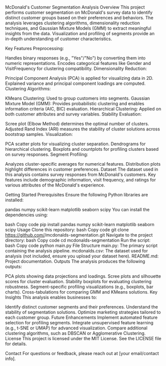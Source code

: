 McDonald's Customer Segmentation Analysis
Overview
This project performs customer segmentation on McDonald's survey data to identify distinct customer groups based on their preferences and behaviors. The analysis leverages clustering algorithms, dimensionality reduction techniques, and Gaussian Mixture Models (GMM) to extract meaningful insights from the data. Visualization and profiling of segments provide an in-depth understanding of customer characteristics.

Key Features
Preprocessing:

Handles binary responses (e.g., "Yes"/"No") by converting them into numeric representations.
Encodes categorical features like Gender and VisitFrequency for clustering compatibility.
Dimensionality Reduction:

Principal Component Analysis (PCA) is applied for visualizing data in 2D.
Explained variance and principal component loadings are computed.
Clustering Algorithms:

KMeans Clustering: Used to group customers into segments.
Gaussian Mixture Model (GMM): Provides probabilistic clustering and enables information criteria (AIC, BIC) evaluation.
Hierarchical Clustering: Applied on both customer attributes and survey variables.
Stability Evaluation:

Scree plot (Elbow Method) determines the optimal number of clusters.
Adjusted Rand Index (ARI) measures the stability of cluster solutions across bootstrap samples.
Visualization:

PCA scatter plots for visualizing cluster separation.
Dendrograms for hierarchical clustering.
Boxplots and countplots for profiling clusters based on survey responses.
Segment Profiling:

Analyzes cluster-specific averages for numerical features.
Distribution plots highlight differences in customer preferences.
Dataset
The dataset used in this analysis contains survey responses from McDonald's customers. Key features include demographic information, visit frequency, and ratings for various attributes of the McDonald's experience.

Getting Started
Prerequisites
Ensure the following Python libraries are installed:

pandas
numpy
scikit-learn
matplotlib
seaborn
scipy
You can install the dependencies using:

bash
Copy code
pip install pandas numpy scikit-learn matplotlib seaborn scipy
Usage
Clone this repository:
bash
Copy code
git clone https://github.com/<your-username>/mcdonalds-segmentation.git
Navigate to the project directory:
bash
Copy code
cd mcdonalds-segmentation
Run the script:
bash
Copy code
python main.py
File Structure
main.py: The primary script containing the analysis pipeline.
mcdonalds.csv: The dataset used for analysis (not included, ensure you upload your dataset here).
README.md: Project documentation.
Outputs
The analysis produces the following outputs:

PCA plots showing data projections and loadings.
Scree plots and silhouette scores for cluster evaluation.
Stability boxplots for evaluating clustering robustness.
Segment-specific profiling visualizations (e.g., boxplots, bar charts).
Cross-tabulations for comparing GMM and KMeans solutions.
Key Insights
This analysis enables businesses to:

Identify distinct customer segments and their preferences.
Understand the stability of segmentation solutions.
Optimize marketing strategies tailored to each customer group.
Future Enhancements
Implement automated feature selection for profiling segments.
Integrate unsupervised feature learning (e.g., t-SNE or UMAP) for advanced visualization.
Compare additional clustering algorithms, such as DBSCAN or Agglomerative Clustering.
License
This project is licensed under the MIT License. See the LICENSE file for details.

Contact
For questions or feedback, please reach out at [your email/contact info].
